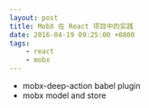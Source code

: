```yaml
---
layout: post
title: MobX 在 React 项目中的实践
date: 2016-04-19 09:25:00 +0800
tags: 
    - react
    - mobx
---
```


- mobx-deep-action babel plugin
- mobx model and store